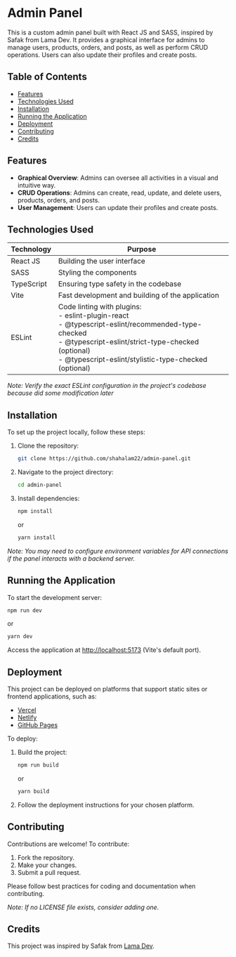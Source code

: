 # Admin Panel

This is a custom admin panel built with React JS and SASS, inspired by Safak from Lama Dev. It provides a graphical interface for admins to manage users, products, orders, and posts, as well as perform CRUD operations. Users can also update their profiles and create posts.

## Table of Contents

- [Features](#features)
- [Technologies Used](#technologies-used)
- [Installation](#installation)
- [Running the Application](#running-the-application)
- [Deployment](#deployment)
- [Contributing](#contributing)
- [Credits](#credits)

## Features

- **Graphical Overview**: Admins can oversee all activities in a visual and intuitive way.
- **CRUD Operations**: Admins can create, read, update, and delete users, products, orders, and posts.
- **User Management**: Users can update their profiles and create posts.

## Technologies Used

| Technology | Purpose |
| --- | --- |
| React JS | Building the user interface |
| SASS | Styling the components |
| TypeScript | Ensuring type safety in the codebase |
| Vite | Fast development and building of the application |
| ESLint | Code linting with plugins: <br> - eslint-plugin-react <br> - @typescript-eslint/recommended-type-checked <br> - @typescript-eslint/strict-type-checked (optional) <br> - @typescript-eslint/stylistic-type-checked (optional) |

*Note: Verify the exact ESLint configuration in the project's codebase because did some modification later*

## Installation

To set up the project locally, follow these steps:

1. Clone the repository:

   ```bash
   git clone https://github.com/shahalam22/admin-panel.git
   ```

2. Navigate to the project directory:

   ```bash
   cd admin-panel
   ```

3. Install dependencies:

   ```bash
   npm install
   ```

   or

   ```bash
   yarn install
   ```

*Note: You may need to configure environment variables for API connections if the panel interacts with a backend server.*

## Running the Application

To start the development server:

```bash
npm run dev
```

or

```bash
yarn dev
```

Access the application at [http://localhost:5173](http://localhost:5173) (Vite's default port).

## Deployment

This project can be deployed on platforms that support static sites or frontend applications, such as:

- [Vercel](https://vercel.com/)
- [Netlify](https://www.netlify.com/)
- [GitHub Pages](https://pages.github.com/)

To deploy:

1. Build the project:

   ```bash
   npm run build
   ```

   or

   ```bash
   yarn build
   ```

2. Follow the deployment instructions for your chosen platform.

## Contributing

Contributions are welcome! To contribute:

1. Fork the repository.
2. Make your changes.
3. Submit a pull request.

Please follow best practices for coding and documentation when contributing.

*Note: If no LICENSE file exists, consider adding one.*

## Credits

This project was inspired by Safak from [Lama Dev](https://blog.lama.dev/).
